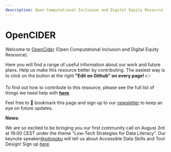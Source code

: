 ```yaml
---
description: Open Computational Inclusion and Digital Equity Resource
---
```


# OpenCIDER

Welcome to [OpenCider](https://twitter.com/OpenCIDER) \(Open Computational Inclusion and Digital Equity Resource\). 

Here you will find a range of useful information about our work and future plans.  Help us make this resource better by contributing. The easiest way is to click on the button at the right **"Edit on Github" on every page!** 👉

To find out how to contribute to this resource, please see the full list of things we need help with [**here**](https://selgebali.gitbook.io/opencider/contact-us/get-involved).

Feel free to 📌 bookmark  this page and sign up to our [newsletter](https://buttondown.email/OpenCider) to keep an eye on future updates.

 **News:**

We are so excited to be bringing you our first community call on August 3rd at 19:00 CEST under the theme “Low-Tech Strategies for Data Literacy”. Our keynote speaker[@sdopoku](https://twitter.com/sdopoku) will tell us about Accessible Data Skills and Tool Design! Sign up [here](https://t.co/HV4x8QeAl4?amp=1)

